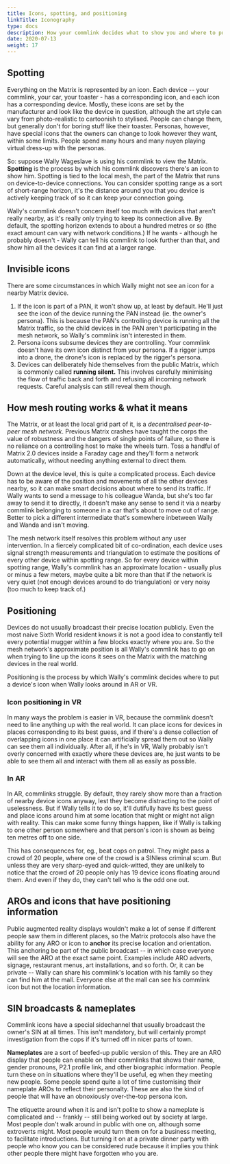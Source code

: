 ```yaml
---
title: Icons, spotting, and positioning
linkTitle: Iconography
type: docs
description: How your commlink decides what to show you and where to put it
date: 2020-07-13
weight: 17
---
```


## Spotting

Everything on the Matrix is represented by an icon. Each device -- your commlink, your car, your toaster - has a corresponding icon, and each icon has a corresponding device. Mostly, these icons are set by the manufacturer and look like the device in question, although the art style can vary from photo-realistic to cartoonish to stylised. People can change them, but generally don't for boring stuff like their toaster. Personas, however, have special icons that the owners can change to look however they want, within some limits. People spend many hours and many nuyen playing virtual dress-up with the personas.

So: suppose Wally Wageslave is using his commlink to view the Matrix. **Spotting** is the process by which his commlink discovers there's an icon to show him. Spotting is tied to the local mesh, the part of the Matrix that runs on device-to-device connections. You can consider spotting range as a sort of short-range horizon, it's the distance around you that you device is actively keeping track of so it can keep your connection going.

Wally's commlink doesn't concern itself too much with devices that aren't really nearby, as it's really only trying to keep its connection alive. By default, the spotting horizon extends to about a hundred metres or so (the exact amount can vary with network conditions.) If he wants - although he probably doesn't - Wally can tell his commlink to look further than that, and show him all the devices it can find at a larger range.

## Invisible icons

There are some circumstances in which Wally might not see an icon for a nearby Matrix device.

1. If the icon is part of a PAN, it won't show up, at least by default. He'll just see the icon of the device running the PAN instead (ie. the owner's persona). This is because the PAN's controlling device is running all the Matrix traffic, so the child devices in the PAN aren't participating in the mesh network, so Wally's commlink isn't interested in them. 
2. Persona icons subsume devices they are controlling. Your commlink doesn't have its own icon distinct from your persona. If a rigger jumps into a drone, the drone's icon is replaced by the rigger's persona.
3. Devices can deliberately hide themselves from the public Matrix, which is commonly called **running silent.** This involves carefully minimising the flow of traffic back and forth and refusing all incoming network requests. Careful analysis can still reveal them though.

## How mesh routing works & what it means

The Matrix, or at least the local grid part of it, is a *decentralised peer-to-peer mesh network*. Previous Matrix crashes have taught the corps the value of robustness and the dangers of single points of failure, so there is no reliance on a controlling host to make the wheels turn. Toss a handful of Matrix 2.0 devices inside a Faraday cage and they'll form a network automatically, without needing anything external to direct them.

Down at the device level, this is quite a complicated process. Each device has to be aware of the position and movements of all the other devices nearby, so it can make smart decisions about where to send its traffic. If Wally wants to send a message to his colleague Wanda, but she's too far away to send it to directly, it doesn't make any sense to send it via a nearby commlink belonging to someone in a car that's about to move out of range. Better to pick a different intermediate that's somewhere inbetween Wally and Wanda and isn't moving.

The mesh network itself resolves this problem without any user intervention. In a fiercely complicated bit of co-ordination, each device uses signal strength measurements and triangulation to estimate the positions of every other device within spotting range. So for every device within spotting range, Wally's commlink has an approximate location - usually plus or minus a few meters, maybe quite a bit more than that if the network is very quiet (not enough devices around to do triangulation) or very noisy (too much to keep track of.)

## Positioning

Devices do not usually broadcast their precise location publicly. Even the most naive Sixth World resident knows it is not a good idea to constantly tell every potential mugger within a few blocks exactly where you are. So the mesh network's approximate position is all Wally's commlink has to go on when trying to line up the icons it sees on the Matrix with the matching devices in the real world.

Positioning is the process by which Wally's commlink decides where to put a device's icon when Wally looks around in AR or VR.

### Icon positioning in VR

In many ways the problem is easier in VR, because the commlink doesn't need to line anything up with the real world. It can place icons for devices in places corresponding to its best guess, and if there's a dense collection of overlapping icons in one place it can artificially spread them out so Wally can see them all individually. After all, if he's in VR, Wally probably isn't overly concerned with exactly where these devices are, he just wants to be able to see them all and interact with them all as easily as possible.

### In AR

In AR, commlinks struggle. By default, they rarely show more than a fraction of nearby device icons anyway, lest they become distracting to the point of uselessness. But if Wally tells it to do so, it'll dutifully have its best guess and place icons around him at some location that might or might not align with reality. This can make some funny things happen, like if Wally is talking to one other person somewhere and that person's icon is shown as being ten metres off to one side.  

This has consequences for, eg., beat cops on patrol. They might pass a crowd of 20 people, where one of the crowd is a SINless criminal scum. But unless they are very sharp-eyed and quick-witted, they are unlikely to notice that the crowd of 20 people only has 19 device icons floating around them. And even if they do, they can't tell who is the odd one out.

## AROs and icons that have positioning information

Public augmented reality displays wouldn't make a lot of sense if different people saw them in different places, so the Matrix protocols also have the ability for any ARO or icon to **anchor** its precise location and orientation. This anchoring be part of the public broadcast -- in which case everyone will see the ARO at the exact same point. Examples include ARO adverts, signage, restaurant menus, art installations, and so forth. Or, it can be private -- Wally can share his commlink's location with his family so they can find him at the mall. Everyone else at the mall can see his commlink icon but not the location information.

## SIN broadcasts & nameplates

Commlink icons have a special sidechannel that usually broadcast the owner's SIN at all times. This isn't mandatory, but will certainly prompt investigation from the cops if it's turned off in nicer parts of town.

**Nameplates** are a sort of beefed-up public version of this. They are an ARO display that people can enable on their commlinks that shows their name, gender pronouns, P2.1 profile link, and other biographic information. People turn these on in situations where they'll be useful, eg when they meeting new people. Some people spend quite a lot of time customising their nameplate AROs to reflect their personalty. These are also the kind of people that will have an obnoxiously over-the-top persona icon.

The etiquette around when it is and isn't polite to show a nameplate is complicated and -- frankly -- still being worked out by society at large. Most people don't walk around in public with one on, although some extroverts might. Most people would turn them on for a business meeting, to facilitate introductions. But turning it on at a private dinner party with people who know you can be considered rude because it implies you think other people there might have forgotten who you are. 
